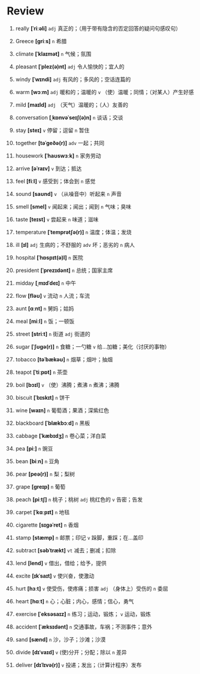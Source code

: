 # Review

1. really **[ˈriːəli]** `adj` 真正的；（用于带有隐含的否定回答的疑问句感叹句）

2. Greece **[ɡriːs]** `n` 希腊

3. climate **[ˈklaɪmət]** `n` 气候；氛围

4. pleasant **[ˈplez(ə)nt]** `adj` 令人愉快的；宜人的

5. windy **[ˈwɪndi]** `adj` 有风的；多风的；空话连篇的

6. warm **[wɔːm]** `adj` 暖和的；温暖的 `v` （使）温暖；同情；（对某人）产生好感

7. mild **[maɪld]** `adj` （天气）温暖的；（人）友善的

8. conversation **[ˌkɒnvəˈseɪʃ(ə)n]** `n` 谈话；交谈

9. stay **[steɪ]** `v` 停留；逗留 `n` 暂住

10. together **[təˈɡeðə(r)]** `adv` 一起；共同

11. housework **[ˈhaʊswɜːk]** `n` 家务劳动

12. arrive **[əˈraɪv]** `v` 到达；抵达

13. feel **[fiːl]** `v` 感受到；体会到 `n` 感觉

14. sound **[saʊnd]** `v` （从噪音中）听起来 `n` 声音

15. smell **[smel]** `v` 闻起来；闻出；闻到 `n` 气味；臭味

16. taste **[teɪst]** `v` 尝起来 `n` 味道；滋味

17. temperature **[ˈtemprətʃə(r)]** `n` 温度；体温；发烧

18. ill **[ɪl]** `adj` 生病的；不舒服的 `adv` 坏；恶劣的 `n` 病人

19. hospital **[ˈhɒspɪt(ə)l]** `n` 医院

20. president **[ˈprezɪdənt]** `n` 总统；国家主席

21. midday **[ˌmɪdˈdeɪ]** `n` 中午

22. flow **[fləʊ]** `v` 流动 `n` 人流；车流

23. aunt **[ɑːnt]** `n` 舅妈；姑妈

24. meal **[miːl]** `n` 饭；一顿饭

25. street **[striːt]** `n` 街道 `adj` 街道的

26. sugar **[ˈʃʊɡə(r)]** `n` 食糖；一勺糖 `v` 给...加糖；美化（讨厌的事物）

27. tobacco **[təˈbækəʊ]** `n` 烟草；烟叶；抽烟

28. teapot **[ˈtiːpɒt]** `n` 茶壶

29. boil **[bɔɪl]** `v` （使）沸腾；煮沸 `n` 煮沸；沸腾

30. biscuit **[ˈbɪskɪt]** `n` 饼干

31. wine **[waɪn]** `n` 葡萄酒；果酒；深紫红色

32. blackboard **[ˈblækbɔːd]** `n` 黑板

33. cabbage **[ˈkæbɪdʒ]** `n` 卷心菜；洋白菜

34. pea **[piː]** `n` 豌豆

35. bean **[biːn]** `n` 豆角

36. pear **[peə(r)]** `n` 梨；梨树

37. grape **[ɡreɪp]** `n` 葡萄

38. peach **[piːtʃ]** `n` 桃子；桃树 `adj` 桃红色的 `v` 告密；告发

39. carpet **[ˈkɑːpɪt]** `n` 地毯

40. cigarette **[sɪɡəˈret]** `n` 香烟

41. stamp **[stæmp]** `n` 邮票；印记 `v` 跺脚，重踩；在...盖印

42. subtract **[səbˈtrækt]** `vt` 减去；删减；扣除

43. lend **[lend]** `v` 借出，借给；给予，提供

44. excite **[ɪkˈsaɪt]** `v` 使兴奋，使激动

45. hurt **[hɜːt]** `v` 使受伤，使疼痛；损害 `adj` （身体上）受伤的 `n` 委屈

46. heart **[hɑːt]** `n` 心；心脏；内心，感情；信心，勇气

47. exercise **[ˈeksəsaɪz]** `n` 练习；运动，锻炼； `v` 运动，锻炼

48. accident **[ˈæksɪdənt]** `n` 交通事故，车祸；不测事件；意外

49. sand **[sænd]** `n` 沙，沙子；沙滩；沙漠

50. divide **[dɪˈvaɪd]** `v` (使)分开；分配；除以 `n` 差异

51. deliver **[dɪˈlɪvə(r)]** `v` 投递；发出；（计算计程序）发布

